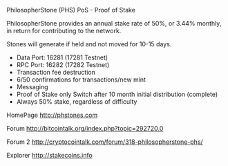 PhilosopherStone (PHS) PoS - Proof of Stake

PhilosopherStone provides an annual stake rate of 50%, or 3.44% monthly, in return for contributing to the network.

Stones will generate if held and not moved for 10-15 days.

   - Data Port: 16281 (17281 Testnet)
   - RPC Port: 16282 (17282 Testnet)
   - Transaction fee destruction
   - 6/50 confirmations for transactions/new mint
   - Messaging
   - Proof of Stake only Switch after 10 month initial distribution (complete)
   - Always 50% stake, regardless of difficulty

HomePage http://phstones.com

Forum http://bitcointalk.org/index.php?topic=292720.0

Forum 2 http://cryptocointalk.com/forum/318-philosopherstone-phs/

Explorer http://stakecoins.info
